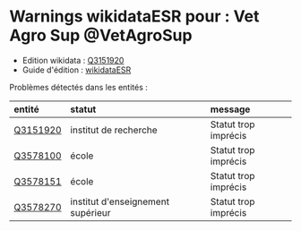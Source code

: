 Warnings wikidataESR pour : Vet Agro Sup @VetAgroSup
================

- Edition wikidata : [Q3151920](https://www.wikidata.org/wiki/Q3151920)
- Guide d'édition : [wikidataESR](https://github.com/cpesr/wikidataESR/)



Problèmes détectés dans les entités :

|entité                                             |statut                            |message              |
|:--------------------------------------------------|:---------------------------------|:--------------------|
|[Q3151920](https://www.wikidata.org/wiki/Q3151920) |institut de recherche             |Statut trop imprécis |
|[Q3578100](https://www.wikidata.org/wiki/Q3578100) |école                             |Statut trop imprécis |
|[Q3578151](https://www.wikidata.org/wiki/Q3578151) |école                             |Statut trop imprécis |
|[Q3578270](https://www.wikidata.org/wiki/Q3578270) |institut d'enseignement supérieur |Statut trop imprécis |
